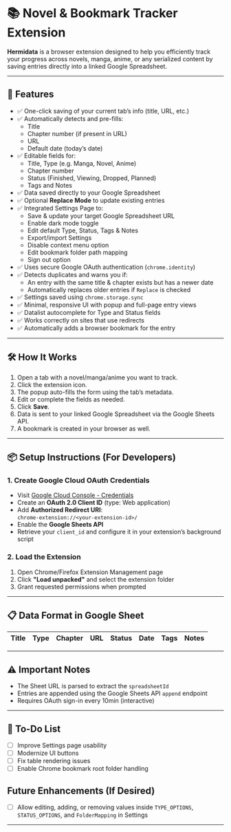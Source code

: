 # 📚 Novel & Bookmark Tracker Extension

**Hermidata** is a browser extension designed to help you efficiently track your progress across novels, manga, anime, or any serialized content by saving entries directly into a linked Google Spreadsheet.

---

## 🚀 Features

- ✅ One-click saving of your current tab’s info (title, URL, etc.)
- ✅ Automatically detects and pre-fills:
  - Title
  - Chapter number (if present in URL)
  - URL
  - Default date (today’s date)
- ✅ Editable fields for:
  - Title, Type (e.g. Manga, Novel, Anime)
  - Chapter number
  - Status (Finished, Viewing, Dropped, Planned)
  - Tags and Notes
- ✅ Data saved directly to your Google Spreadsheet
- ✅ Optional **Replace Mode** to update existing entries
- ✅ Integrated Settings Page to:
  - Save & update your target Google Spreadsheet URL
  - Enable dark mode toggle
  - Edit default Type, Status, Tags & Notes
  - Export/import Settings
  - Disable context menu option
  - Edit bookmark folder path mapping
  - Sign out option
- ✅ Uses secure Google OAuth authentication (`chrome.identity`)
- ✅ Detects duplicates and warns you if:
  - An entry with the same title & chapter exists but has a newer date
  - Automatically replaces older entries if `Replace` is checked
- ✅ Settings saved using `chrome.storage.sync`
- ✅ Minimal, responsive UI with popup and full-page entry views
- ✅ Datalist autocomplete for Type and Status fields
- ✅ Works correctly on sites that use redirects
- ✅ Automatically adds a browser bookmark for the entry

---

## 🛠️ How It Works

1. Open a tab with a novel/manga/anime you want to track.
2. Click the extension icon.
3. The popup auto-fills the form using the tab’s metadata.
4. Edit or complete the fields as needed.
5. Click **Save**.
6. Data is sent to your linked Google Spreadsheet via the Google Sheets API.
7. A bookmark is created in your browser as well.

---

## 📦 Setup Instructions (For Developers)

### 1. Create Google Cloud OAuth Credentials

- Visit [Google Cloud Console - Credentials](https://console.cloud.google.com/apis/credentials)
- Create an **OAuth 2.0 Client ID** (type: Web application)
- Add **Authorized Redirect URI**:  
  `chrome-extension://<your-extension-id>/`
- Enable the **Google Sheets API**
- Retrieve your `client_id` and configure it in your extension’s background script

### 2. Load the Extension

1. Open Chrome/Firefox Extension Management page
2. Click **"Load unpacked"** and select the extension folder
3. Grant requested permissions when prompted

---

## 📋 Data Format in Google Sheet

| Title | Type | Chapter | URL | Status | Date | Tags | Notes |
|-------|------|---------|-----|--------|------|------|-------|

---

## ⚠️ Important Notes

- The Sheet URL is parsed to extract the `spreadsheetId`
- Entries are appended using the Google Sheets API `append` endpoint
- Requires OAuth sign-in every 10min (interactive)

---

## 🧪 To-Do List

- [ ] Improve Settings page usability
- [ ] Modernize UI buttons
- [ ] Fix table rendering issues
- [ ] Enable Chrome bookmark root folder handling

## Future Enhancements (If Desired)

- [ ] Allow editing, adding, or removing values inside `TYPE_OPTIONS`, `STATUS_OPTIONS`, and `FolderMapping` in Settings

---
